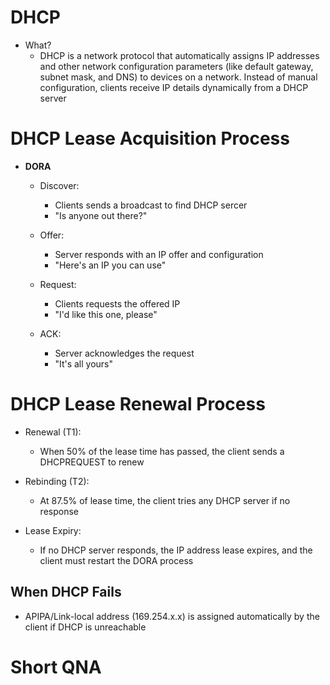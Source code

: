# DHCP
- What?
	- DHCP is a network protocol that automatically assigns IP addresses and other network configuration parameters (like default gateway, subnet mask, and DNS) to devices on a network. Instead of manual configuration, clients receive IP details dynamically from a DHCP server

# DHCP Lease Acquisition Process
- **DORA**
	- Discover:
		- Clients sends a broadcast to find DHCP sercer
		- "Is anyone out there?"
		
	- Offer:
		- Server responds with an IP offer and configuration
		- "Here's an IP you can use"
		
	- Request:
		- Clients requests the offered IP
		- "I'd like this one, please"
		
	- ACK:
		- Server acknowledges the request
		- "It's all yours"

# DHCP Lease Renewal Process
- Renewal (T1):
	- When 50% of the lease time has passed, the client sends a DHCPREQUEST to renew
	
- Rebinding (T2):
	- At 87.5% of lease time, the client tries any DHCP server if no response
	
- Lease Expiry:
	- If no DHCP server responds, the IP address lease expires, and the client must restart the DORA process

## When DHCP Fails
- APIPA/Link-local address (169.254.x.x) is assigned automatically by the client if DHCP is unreachable


# Short QNA

